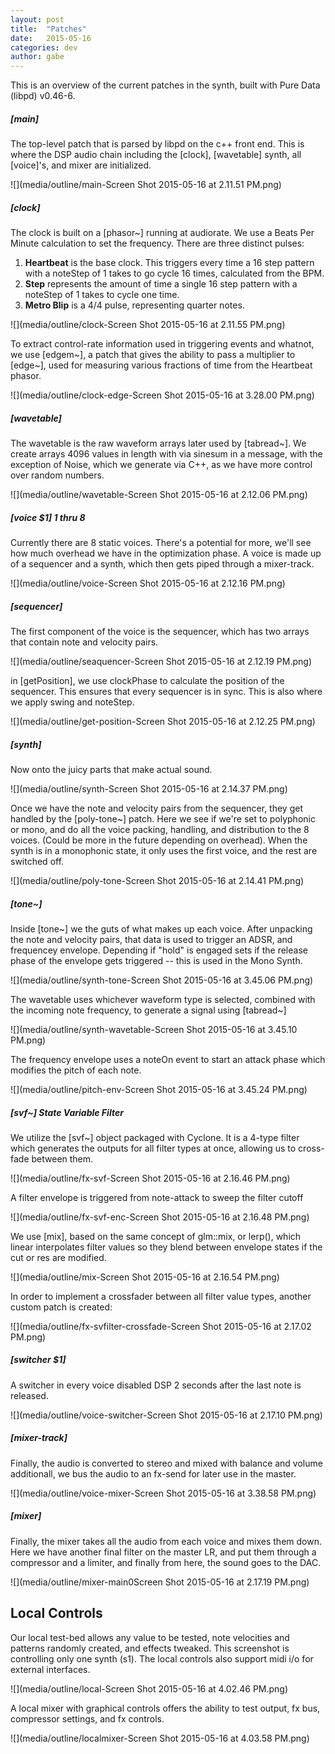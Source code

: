```yaml
---
layout: post
title:  "Patches"
date:   2015-05-16
categories: dev
author: gabe
---
```


This is an overview of the current patches in the synth, built with Pure Data (libpd) v0.46-6.

##### [main]

The top-level patch that is parsed by libpd on the c++ front end. This is where the DSP audio chain including the [clock], [wavetable] synth, all [voice]'s, and mixer are initialized.

![](media/outline/main-Screen Shot 2015-05-16 at 2.11.51 PM.png)

##### [clock]

The clock is built on a [phasor~] running at audiorate. We use a Beats Per Minute calculation to set the frequency. There are three distinct pulses:

  1. **Heartbeat** is the base clock. This triggers every time a 16 step pattern with a noteStep of 1 takes to go cycle 16 times, calculated from the BPM.
  2. **Step** represents the amount of time a single 16 step pattern with a noteStep of 1 takes to cycle one time.
  3. **Metro Blip** is a 4/4 pulse, representing quarter notes.

![](media/outline/clock-Screen Shot 2015-05-16 at 2.11.55 PM.png)

To extract control-rate information used in triggering events and whatnot, we use [edgem~], a patch that gives the ability to pass a multiplier to [edge~], used for measuring various fractions of time from the Heartbeat phasor.

![](media/outline/clock-edge-Screen Shot 2015-05-16 at 3.28.00 PM.png)

##### [wavetable]

The wavetable is the raw waveform arrays later used by [tabread~]. We create arrays 4096 values in length with via sinesum in a message, with the exception of Noise, which we generate via C++, as we have more control over random numbers.

![](media/outline/wavetable-Screen Shot 2015-05-16 at 2.12.06 PM.png)

##### [voice $1] 1 thru 8

Currently there are 8 static voices. There's a potential for more, we'll see how much overhead we have in the optimization phase. A voice is made up of a sequencer and a synth, which then gets piped through a mixer-track.

![](media/outline/voice-Screen Shot 2015-05-16 at 2.12.16 PM.png)

##### [sequencer]

The first component of the voice is the sequencer, which has two arrays that contain note and velocity pairs. 

![](media/outline/seaquencer-Screen Shot 2015-05-16 at 2.12.19 PM.png)

in [getPosition], we use clockPhase to calculate the position of the sequencer. This ensures that every sequencer is in sync. This is also where we apply swing and noteStep.

![](media/outline/get-position-Screen Shot 2015-05-16 at 2.12.25 PM.png)

##### [synth]

Now onto the juicy parts that make actual sound. 

![](media/outline/synth-Screen Shot 2015-05-16 at 2.14.37 PM.png)

Once we have the note and velocity pairs from the sequencer, they get handled by the [poly-tone~] patch. Here we see if we're set to polyphonic or mono, and do all the voice packing, handling, and distribution to the 8 voices. (Could be more in the future depending on overhead). When the synth is in a monophonic state, it only uses the first voice, and the rest are switched off.

![](media/outline/poly-tone-Screen Shot 2015-05-16 at 2.14.41 PM.png)

##### [tone~]

Inside [tone~] we the guts of what makes up each voice. After unpacking the note and velocity pairs, that data is used to trigger an ADSR, and frequencey envelope. Depending if "hold" is engaged sets if the release phase of the envelope gets triggered -- this is used in the Mono Synth.

![](media/outline/synth-tone-Screen Shot 2015-05-16 at 3.45.06 PM.png)

The wavetable uses whichever waveform type is selected, combined with the incoming note frequency, to generate a signal using [tabread~]

![](media/outline/synth-wavetable-Screen Shot 2015-05-16 at 3.45.10 PM.png)

The frequency envelope uses a noteOn event to start an attack phase which modifies the pitch of each note.

![](media/outline/pitch-env-Screen Shot 2015-05-16 at 3.45.24 PM.png)

##### [svf~] State Variable Filter

We utilize the [svf~] object packaged with Cyclone. It is a 4-type filter which generates the outputs for all filter types at once, allowing us to cross-fade between them.

![](media/outline/fx-svf-Screen Shot 2015-05-16 at 2.16.46 PM.png)

A filter envelope is triggered from note-attack to sweep the filter cutoff

![](media/outline/fx-svf-enc-Screen Shot 2015-05-16 at 2.16.48 PM.png)

We use [mix], based on the same concept of glm::mix, or lerp(), which linear interpolates filter values so they blend between envelope states if the cut or res are modified.

![](media/outline/mix-Screen Shot 2015-05-16 at 2.16.54 PM.png)

In order to implement a crossfader between all filter value types, another custom patch is created:

![](media/outline/fx-svfilter-crossfade-Screen Shot 2015-05-16 at 2.17.02 PM.png)


##### [switcher $1]

A switcher in every voice disabled DSP 2 seconds after the last note is released.

![](media/outline/voice-switcher-Screen Shot 2015-05-16 at 2.17.10 PM.png)

##### [mixer-track]

Finally, the audio is converted to stereo and mixed with balance and volume additionall, we bus the audio to an fx-send for later use in the master.

![](media/outline/voice-mixer-Screen Shot 2015-05-16 at 3.38.58 PM.png)

##### [mixer]

Finally, the mixer takes all the audio from each voice and mixes them down. Here we have another final filter on the master LR, and put them through a compressor and a limiter, and finally from here, the sound goes to the DAC.

![](media/outline/mixer-main0Screen Shot 2015-05-16 at 2.17.19 PM.png)

## Local Controls

Our local test-bed allows any value to be tested, note velocities and patterns randomly created, and effects tweaked. This screenshot is controlling only one synth (s1). The local controls also support midi i/o for external interfaces.

![](media/outline/local-Screen Shot 2015-05-16 at 4.02.46 PM.png)

A local mixer with graphical controls offers the ability to test output, fx bus, compressor settings, and fx controls.

![](media/outline/localmixer-Screen Shot 2015-05-16 at 4.03.58 PM.png)